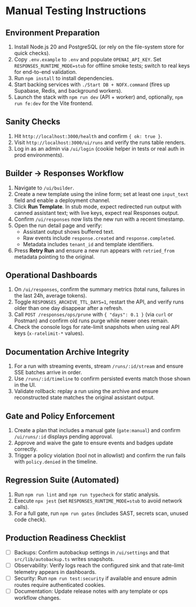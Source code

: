 # Manual Testing Instructions

## Environment Preparation
1. Install Node.js 20 and PostgreSQL (or rely on the file-system store for quick checks).
2. Copy `.env.example` to `.env` and populate `OPENAI_API_KEY`. Set `RESPONSES_RUNTIME_MODE=stub` for offline smoke tests; switch to real keys for end-to-end validation.
3. Run `npm install` to install dependencies.
4. Start backing services with `./Start DB + NOFX.command` (fires up Supabase, Redis, and background workers).
5. Launch the stack with `npm run dev` (API + worker) and, optionally, `npm run fe:dev` for the Vite frontend.

## Sanity Checks
1. Hit `http://localhost:3000/health` and confirm `{ ok: true }`.
2. Visit `http://localhost:3000/ui/runs` and verify the runs table renders.
3. Log in as an admin via `/ui/login` (cookie helper in tests or real auth in prod environments).

## Builder → Responses Workflow
1. Navigate to `/ui/builder`.
2. Create a new template using the inline form; set at least one `input_text` field and enable a deployment channel.
3. Click **Run Template**. In stub mode, expect redirected run output with canned assistant text; with live keys, expect real Responses output.
4. Confirm `/ui/responses` now lists the new run with a recent timestamp.
5. Open the run detail page and verify:
   - Assistant output shows buffered text.
   - Raw events include `response.created` and `response.completed`.
   - Metadata includes `tenant_id` and template identifiers.
6. Press **Retry Run** and ensure a new run appears with `retried_from` metadata pointing to the original.

## Operational Dashboards
1. On `/ui/responses`, confirm the summary metrics (total runs, failures in the last 24h, average tokens).
2. Toggle `RESPONSES_ARCHIVE_TTL_DAYS=1`, restart the API, and verify runs older than one day disappear after a refresh.
3. Call `POST /responses/ops/prune` with `{ "days": 0.1 }` (via `curl` or Postman) and confirm old runs purge while newer ones remain.
4. Check the console logs for rate-limit snapshots when using real API keys (`x-ratelimit-*` values).

## Documentation Archive Integrity
1. For a run with streaming events, stream `/runs/:id/stream` and ensure SSE batches arrive in order.
2. Use `/runs/:id/timeline` to confirm persisted events match those shown in the UI.
3. Validate rollback: replay a run using the archive and ensure reconstructed state matches the original assistant output.

## Gate and Policy Enforcement
1. Create a plan that includes a manual gate (`gate:manual`) and confirm `/ui/runs/:id` displays pending approval.
2. Approve and waive the gate to ensure events and badges update correctly.
3. Trigger a policy violation (tool not in allowlist) and confirm the run fails with `policy.denied` in the timeline.

## Regression Suite (Automated)
1. Run `npm run lint` and `npm run typecheck` for static analysis.
2. Execute `npx jest` (set `RESPONSES_RUNTIME_MODE=stub` to avoid network calls).
3. For a full gate, run `npm run gates` (includes SAST, secrets scan, unused code check).

## Production Readiness Checklist
- [ ] Backups: Confirm autobackup settings in `/ui/settings` and that `src/lib/autobackup.ts` writes snapshots.
- [ ] Observability: Verify logs reach the configured sink and that rate-limit telemetry appears in dashboards.
- [ ] Security: Run `npm run test:security` if available and ensure admin routes require authenticated cookies.
- [ ] Documentation: Update release notes with any template or ops workflow changes.
